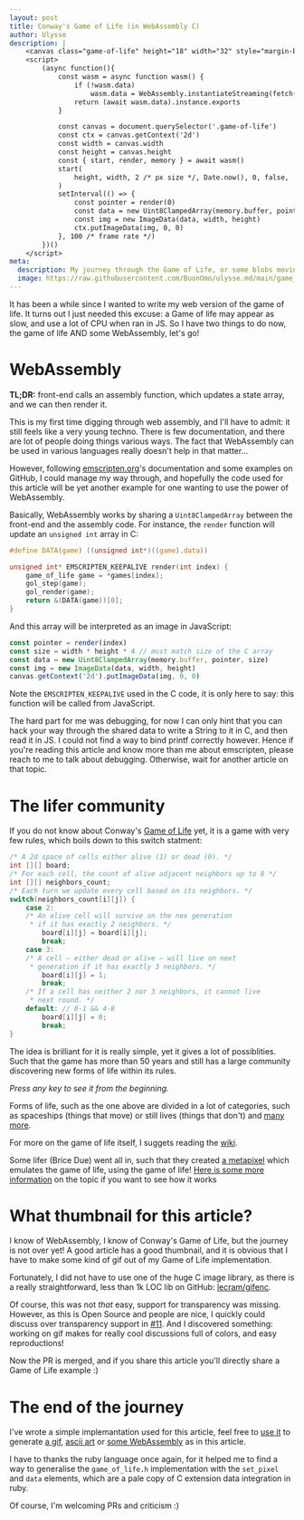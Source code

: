 ```yaml
---
layout: post
title: Conway's Game of Life (in WebAssembly C)
author: Ulysse
description: |
    <canvas class="game-of-life" height="18" width="32" style="margin-bottom:-2px"></canvas>
    <script>
    	(async function(){
    		const wasm = async function wasm() {
    			if (!wasm.data)
    				wasm.data = WebAssembly.instantiateStreaming(fetch('/game_of_life/game_of_life.wasm'))
    			return (await wasm.data).instance.exports
    		}

    		const canvas = document.querySelector('.game-of-life')
    		const ctx = canvas.getContext('2d')
    		const width = canvas.width
    		const height = canvas.height
    		const { start, render, memory } = await wasm()
    		start(
    			height, width, 2 /* px size */, Date.now(), 0, false, 'p'.charCodeAt(0) /* pattern to draw */
    		)
    		setInterval(() => {
    			const pointer = render(0)
    			const data = new Uint8ClampedArray(memory.buffer, pointer, width * height * 4)
    			const img = new ImageData(data, width, height)
    			ctx.putImageData(img, 0, 0)
    		}, 100 /* frame rate */)
    	})()
    </script>
meta:
  description: My journey through the Game of Life, or some blobs moving around.
  image: https://raw.githubusercontent.com/BuonOmo/ulysse.md/main/game_of_life/game_of_life.gif
---
```


<canvas height="25" class="game-of-life" data-interval="160" data-pixel="5" data-frozen></canvas>

It has been a while since I wanted to write my web version of the game of life. It
turns out I just needed this excuse: a Game of life may appear as slow, and use a
lot of CPU when ran in JS. So I have two things to do now, the game of life AND some
WebAssembly, let's go!

# WebAssembly

**TL;DR:** front-end calls an assembly function, which updates a state array, and we can
then render it.

This is my first time digging through web assembly, and I'll have to admit: it still
feels like a very young techno. There is few documentation, and there are lot of people
doing things various ways. The fact that WebAssembly can be used in various languages
really doesn't help in that matter...

However, following [emscripten.org]'s documentation and some examples on GitHub, I
could manage my way through, and hopefully the code used for this article will be yet
another example for one wanting to use the power of WebAssembly.

Basically, WebAssembly works by sharing a `Uint8ClampedArray` between the front-end
and the assembly code. For instance, the `render` function will update an `unsigned int`
array in C:

```c
#define DATA(game) ((unsigned int*)((game).data))

unsigned int* EMSCRIPTEN_KEEPALIVE render(int index) {
	game_of_life game = *games[index];
	gol_step(game);
	gol_render(game);
	return &(DATA(game))[0];
}
```

And this array will be interpreted as an image in JavaScript:

```js
const pointer = render(index)
const size = width * height * 4 // must match size of the C array
const data = new Uint8ClampedArray(memory.buffer, pointer, size)
const img = new ImageData(data, width, height)
canvas.getContext('2d').putImageData(img, 0, 0)
```

Note the `EMSCRIPTEN_KEEPALIVE` used in the C code, it is only here to say: this
function will be called from JavaScript.

The hard part for me was debugging, for now I can only hint that you can hack
your way through the shared data to write a String to it in C, and then read it
in JS. I could not find a way to bind printf correctly however. Hence if you're
reading this article and know more than me about emscripten, please reach to me
to talk about debugging. Otherwise, wait for another article on that topic.

<canvas height="50" class="game-of-life" data-interval="160" data-pixel="10"></canvas>

# The lifer community

If you do not know about Conway's [Game of Life] yet, it is a game with very few
rules, which boils down to this switch statment:

```c
/* A 2d space of cells either alive (1) or dead (0). */
int [][] board;
/* For each cell, the count of alive adjacent neighbors up to 8 */
int [][] neighbors_count;
/* Each turn we update every cell based on its neighbors. */
switch(neighbors_count[i][j]) {
	case 2:
	/* An alive cell will survive on the nex generation
	 * if it has exactly 2 neighbors. */
		board[i][j] = board[i][j];
		break;
	case 3:
	/* A cell — either dead or alive — will live on next
	 * generation if it has exactly 3 neighbors. */
		board[i][j] = 1;
		break;
	/* If a cell has neither 2 nor 3 neighbors, it cannot live
	 * next round. */
	default: // 0-1 && 4-8
		board[i][j] = 0;
		break;
}
```

The idea is brilliant for it is really simple, yet it gives a lot of possiblities.
Such that the game has more than 50 years and still has a large community discovering
new forms of life within its rules.

<canvas height="700" class="game-of-life" data-interval="100" data-pixel="7" data-is-tor="1" data-pattern="s"></canvas>

_Press any key to see it from the beginning._

Forms of life, such as the one above are divided in a lot of categories, such as
spaceships (things that move) or still lives (things that don't) and
[many more](https://www.conwaylife.com/wiki/Category:Patterns).

For more on the game of life itself, I suggets reading the [wiki][conwaylife.com].

Some lifer (Brice Due) went all in, such that they created [a metapixel][metapixel] which emulates
the game of life, using the game of life! [Here is some more information][metapixel_how] on the topic if you want
to see how it works

# What thumbnail for this article?

I know of WebAssembly, I know of Conway's Game of Life, but the journey is not over yet!
A good article has a good thumbnail, and it is obvious that I have to make some
kind of gif out of my Game of Life implementation.

Fortunately, I did not have to use one of the huge C image library, as there is a
really straightforward, less than 1k LOC lib on GitHub: [lecram/gifenc].

<canvas height="276" class="game-of-life" data-interval="40" data-pixel="4" data-pattern="g"></canvas>

Of course, this was not _that_ easy, support for transparency was missing. However,
as this is Open Source and people are nice, I quickly could discuss over transparency
support in [#11](https://github.com/lecram/gifenc/pull/11). And I discovered something:
working on gif makes for really cool discussions full of colors, and easy reproductions!

Now the PR is merged, and if you share this article you'll directly share a Game of Life
example :)

# The end of the journey

I've wrote a simple implemantation used for this article, feel free to
[use it][game_of_life.h] to generate [a gif][gif.c], [ascii art][term.c] or
[some WebAssembly][wasm.c] as in this article.

I have to thanks the ruby language once again, for it helped me to find a way
to generalise the `game_of_life.h` implementation with the `set_pixel` and
`data` elements, which are a pale copy of C extension data integration in ruby.

Of course, I'm welcoming PRs and criticism :)

<canvas height="700" class="game-of-life" data-pixel="1"></canvas>

[emscripten.org]: https://emscripten.org/
[conwaylife.com]: https://www.conwaylife.com/wiki/Main_Page
[lecram/gifenc]: https://github.com/lecram/gifenc
[game of life]: https://en.wikipedia.org/wiki/Conway%27s_Game_of_Life
[game_of_life.h]: https://github.com/BuonOmo/ulysse.md/blob/main/game_of_life/lib/game_of_life.h
[gif.c]: https://github.com/BuonOmo/ulysse.md/blob/main/game_of_life/gif.c
[term.c]: https://github.com/BuonOmo/ulysse.md/blob/main/game_of_life/term.c
[wasm.c]: https://github.com/BuonOmo/ulysse.md/blob/main/game_of_life/wasm.c
[metapixel]: https://conwaylife.com/wiki/OTCA_metapixel
[metapixel_how]: http://otcametapixel.blogspot.com/2006/05/how-does-it-work.html

<!-- More resources
https://github.com/MichaelJCole/n-body-wasm-canvas/blob/ecf9c4ae00b5b931582a9d5db3cfb22acdb95991/src/workerWasm.js
https://emscripten.org/docs/porting/connecting_cpp_and_javascript/Interacting-with-code.html?highlight=import
https://github.com/emscripten-core/emscripten/blob/1.29.12/tests/test_core.py#L5043
-->

<script>
const wasm = async function wasm() {
	if (!wasm.data)
		wasm.data = WebAssembly.instantiateStreaming(fetch('/game_of_life/game_of_life.wasm'),
			// debug attempt
			{ env: { _log(x) { console.log(x) }}}
		)
	return (await wasm.data).instance.exports
}

// debug hack
// window.debug = async function debug() {
// 	const { memory, debug_pointer, debug_size } = await wasm()
// 	if (!debug.pointer) debug.pointer = debug_pointer()
// 	if (!debug.decoder) debug.decoder = new TextDecoder()

// 	const data = new Uint8ClampedArray(memory.buffer, debug.pointer, debug_size())
// 	console.debug(debug.decoder.decode(data))
// }

const t = Date.now()
const games = Array.from(document.getElementsByClassName('game-of-life'))
games.forEach(async (canvas, index) => {
	const ctx = canvas.getContext('2d')
	const width = canvas.width = document.querySelector('section').clientWidth;
	const height = canvas.height
	let lastUpdate = Date.now()
	const { start, render, memory } = await wasm()
	const update = () => {
		const interval = canvas.dataset.interval
		const now = Date.now()
		if (interval === undefined || now - lastUpdate >= interval) {
			lastUpdate = now
			try {
				const pointer = render(index, now - t)
				const data = new Uint8ClampedArray(memory.buffer, pointer, width * height * 4)
				const img = new ImageData(data, width, height)
				ctx.putImageData(img, 0, 0)
			} catch (e) {
				console.log(canvas, index)
				console.error(e)
				throw (e)
			}
		}
		window.requestAnimationFrame(update)
	}
	start(
		height, width,
		canvas.dataset.pixel || 5,
		Date.now(), // seed
		index,
		canvas.dataset.isTor || false,
		(canvas.dataset.pattern || 'r').charCodeAt(0)
	)
	window.requestAnimationFrame(update);
})
window.addEventListener('keydown', e => {
	games.forEach(async (canvas, index) => {
		const { start } = await wasm()
		start(
			canvas.height, canvas.width,
			canvas.dataset.pixel || 5,
			Date.now(), // seed
			index,
			canvas.dataset.isTor || false,
			(canvas.dataset.pattern || 'r').charCodeAt(0)
		)
	})
})
</script>
